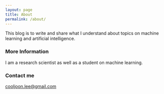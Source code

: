 ```yaml
---
layout: page
title: About
permalink: /about/
---
```


This blog is to write and share what I understand about topics on machine learning and artificial intelligence.

### More Information

I am a research scientist as well as a student on machine learning. 

### Contact me

[cooljoon.lee@gmail.com](mailto:cooljoon.lee@gmail.com)
